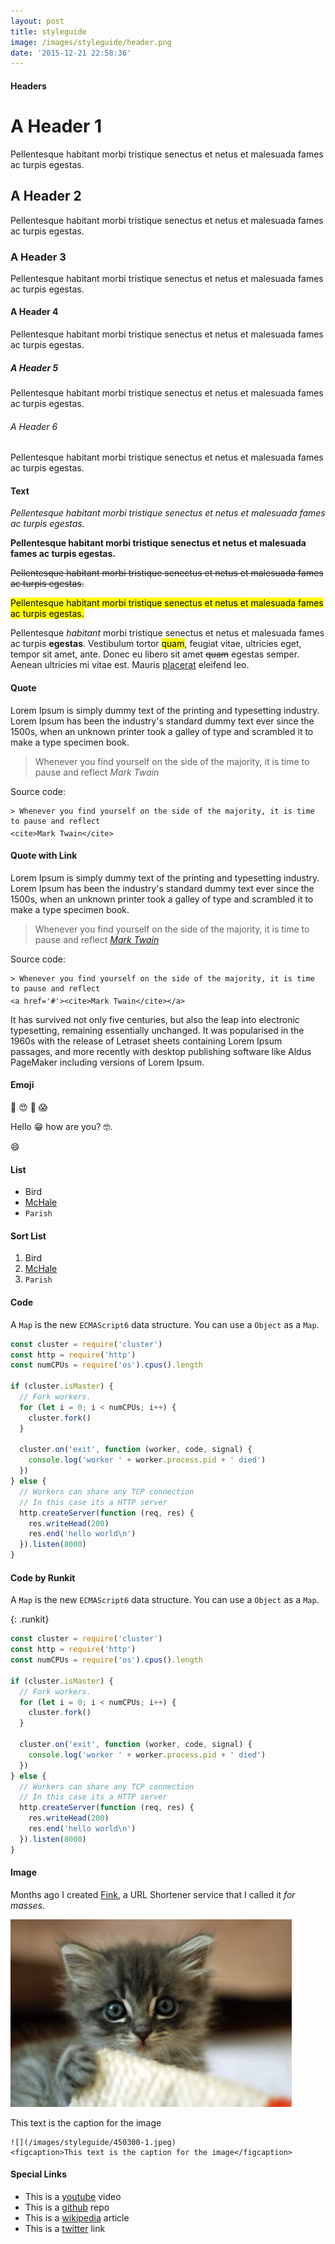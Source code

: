 ```yaml
---
layout: post
title: styleguide
image: /images/styleguide/header.png
date: '2015-12-21 22:58:36'
---
```


#### **Headers**

# A Header 1

Pellentesque habitant morbi tristique senectus et netus et malesuada fames ac turpis egestas.

## A Header 2

Pellentesque habitant morbi tristique senectus et netus et malesuada fames ac turpis egestas.

### A Header 3

Pellentesque habitant morbi tristique senectus et netus et malesuada fames ac turpis egestas.

#### A Header 4

Pellentesque habitant morbi tristique senectus et netus et malesuada fames ac turpis egestas.

##### A Header 5

Pellentesque habitant morbi tristique senectus et netus et malesuada fames ac turpis egestas.

###### A Header 6

Pellentesque habitant morbi tristique senectus et netus et malesuada fames ac turpis egestas.

#### **Text**

*Pellentesque habitant morbi tristique senectus et netus et malesuada fames ac turpis egestas.*

**Pellentesque habitant morbi tristique senectus et netus et malesuada fames ac turpis egestas.**

~~Pellentesque habitant morbi tristique senectus et netus et malesuada fames ac turpis egestas.~~

<mark>Pellentesque habitant morbi tristique senectus et netus et malesuada fames ac turpis egestas.</mark>

Pellentesque *habitant* morbi tristique senectus et netus et malesuada fames ac turpis **egestas**. Vestibulum tortor <mark>quam</mark>, feugiat vitae, ultricies eget, tempor sit amet, ante. Donec eu libero sit amet ~~quam~~ egestas semper. Aenean ultricies mi vitae est. Mauris [placerat](http://kikobeats.com) eleifend leo.

#### **Quote**

Lorem Ipsum is simply dummy text of the printing and typesetting industry. Lorem Ipsum has been the industry's standard dummy text ever since the 1500s, when an unknown printer took a galley of type and scrambled it to make a type specimen book. 

> Whenever you find yourself on the side of the majority, it is time to pause and reflect
<cite>Mark Twain</cite>

Source code:

```
> Whenever you find yourself on the side of the majority, it is time to pause and reflect 
<cite>Mark Twain</cite>
```

#### **Quote with Link**

Lorem Ipsum is simply dummy text of the printing and typesetting industry. Lorem Ipsum has been the industry's standard dummy text ever since the 1500s, when an unknown printer took a galley of type and scrambled it to make a type specimen book. 

> Whenever you find yourself on the side of the majority, it is time to pause and reflect
<a href='#'><cite>Mark Twain</cite></a>

Source code:

```
> Whenever you find yourself on the side of the majority, it is time to pause and reflect 
<a href='#'><cite>Mark Twain</cite></a>
```

It has survived not only five centuries, but also the leap into electronic typesetting, remaining essentially unchanged. It was popularised in the 1960s with the release of Letraset sheets containing Lorem Ipsum passages, and more recently with desktop publishing software like Aldus PageMaker including versions of Lorem Ipsum.

#### **Emoji**

😬 😍 💸 😱

Hello 😁 how are you? 🤓.

:smile:

#### **List**

* Bird
* [McHale](http://)
* `Parish`

#### **Sort List**

1. Bird
2. [McHale](http://)
3. `Parish`


#### **Code**

A `Map` is the new `ECMAScript6` data structure. You can use a `Object` as a `Map`.


```js
const cluster = require('cluster')
const http = require('http')
const numCPUs = require('os').cpus().length

if (cluster.isMaster) {
  // Fork workers.
  for (let i = 0; i < numCPUs; i++) {
    cluster.fork()
  }

  cluster.on('exit', function (worker, code, signal) {
    console.log('worker ' + worker.process.pid + ' died')
  })
} else {
  // Workers can share any TCP connection
  // In this case its a HTTP server
  http.createServer(function (req, res) {
    res.writeHead(200)
    res.end('hello world\n')
  }).listen(8000)
}
```

#### **Code** by Runkit

A `Map` is the new `ECMAScript6` data structure. You can use a `Object` as a `Map`.

{: .runkit}
```js
const cluster = require('cluster')
const http = require('http')
const numCPUs = require('os').cpus().length

if (cluster.isMaster) {
  // Fork workers.
  for (let i = 0; i < numCPUs; i++) {
    cluster.fork()
  }

  cluster.on('exit', function (worker, code, signal) {
    console.log('worker ' + worker.process.pid + ' died')
  })
} else {
  // Workers can share any TCP connection
  // In this case its a HTTP server
  http.createServer(function (req, res) {
    res.writeHead(200)
    res.end('hello world\n')
  }).listen(8000)
}
```

#### **Image**

Months ago I created [Fink](http://xn--rn8h.ws/), a URL Shortener service that I called it *for masses*.

![](/images/styleguide/450300.jpeg)
<figcaption>This text is the caption for the image</figcaption>

```
![](/images/styleguide/450300-1.jpeg)
<figcaption>This text is the caption for the image</figcaption>
```

#### Special Links

- This is a [youtube](https://www.youtube.com/watch?v=iIlN_FaN5kM) video
- This is a [github](https://github.com/kikobeats/geneator-git) repo
- This is a [wikipedia](https://en.wikipedia.org/wiki/Squirrel-cage_rotor) article
- This is a [twitter](https://twitter.com/kikobeats) link
